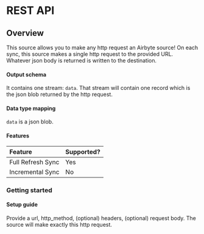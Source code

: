 # REST API

## Overview

This source allows you to make any http request an Airbyte source! On each sync, this source makes a single http request to the provided URL. Whatever json body is returned is written to the destination.

#### Output schema

It contains one stream: `data`. That stream will contain one record which is the json blob returned by the http request.

#### Data type mapping

`data` is a json blob.

#### Features

| Feature | Supported? |
| :--- | :--- |
| Full Refresh Sync | Yes |
| Incremental Sync | No |

### Getting started

#### Setup guide

Provide a url, http_method, (optional) headers, (optional) request body. The source will make exactly this http request.
